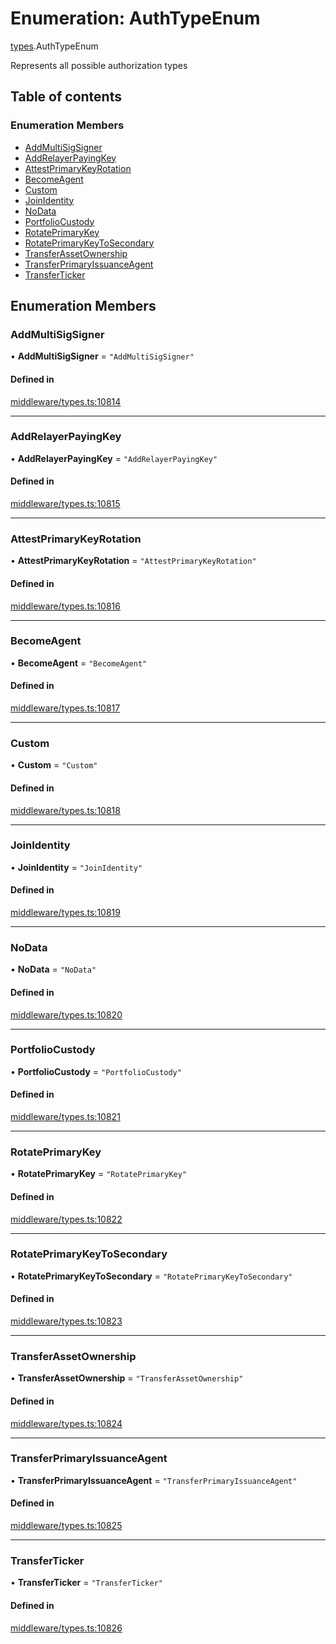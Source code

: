 # Enumeration: AuthTypeEnum

[types](../wiki/types).AuthTypeEnum

Represents all possible authorization types

## Table of contents

### Enumeration Members

- [AddMultiSigSigner](../wiki/types.AuthTypeEnum#addmultisigsigner)
- [AddRelayerPayingKey](../wiki/types.AuthTypeEnum#addrelayerpayingkey)
- [AttestPrimaryKeyRotation](../wiki/types.AuthTypeEnum#attestprimarykeyrotation)
- [BecomeAgent](../wiki/types.AuthTypeEnum#becomeagent)
- [Custom](../wiki/types.AuthTypeEnum#custom)
- [JoinIdentity](../wiki/types.AuthTypeEnum#joinidentity)
- [NoData](../wiki/types.AuthTypeEnum#nodata)
- [PortfolioCustody](../wiki/types.AuthTypeEnum#portfoliocustody)
- [RotatePrimaryKey](../wiki/types.AuthTypeEnum#rotateprimarykey)
- [RotatePrimaryKeyToSecondary](../wiki/types.AuthTypeEnum#rotateprimarykeytosecondary)
- [TransferAssetOwnership](../wiki/types.AuthTypeEnum#transferassetownership)
- [TransferPrimaryIssuanceAgent](../wiki/types.AuthTypeEnum#transferprimaryissuanceagent)
- [TransferTicker](../wiki/types.AuthTypeEnum#transferticker)

## Enumeration Members

### AddMultiSigSigner

• **AddMultiSigSigner** = ``"AddMultiSigSigner"``

#### Defined in

[middleware/types.ts:10814](https://github.com/PolymeshAssociation/polymesh-sdk/blob/079537ad/src/middleware/types.ts#L10814)

___

### AddRelayerPayingKey

• **AddRelayerPayingKey** = ``"AddRelayerPayingKey"``

#### Defined in

[middleware/types.ts:10815](https://github.com/PolymeshAssociation/polymesh-sdk/blob/079537ad/src/middleware/types.ts#L10815)

___

### AttestPrimaryKeyRotation

• **AttestPrimaryKeyRotation** = ``"AttestPrimaryKeyRotation"``

#### Defined in

[middleware/types.ts:10816](https://github.com/PolymeshAssociation/polymesh-sdk/blob/079537ad/src/middleware/types.ts#L10816)

___

### BecomeAgent

• **BecomeAgent** = ``"BecomeAgent"``

#### Defined in

[middleware/types.ts:10817](https://github.com/PolymeshAssociation/polymesh-sdk/blob/079537ad/src/middleware/types.ts#L10817)

___

### Custom

• **Custom** = ``"Custom"``

#### Defined in

[middleware/types.ts:10818](https://github.com/PolymeshAssociation/polymesh-sdk/blob/079537ad/src/middleware/types.ts#L10818)

___

### JoinIdentity

• **JoinIdentity** = ``"JoinIdentity"``

#### Defined in

[middleware/types.ts:10819](https://github.com/PolymeshAssociation/polymesh-sdk/blob/079537ad/src/middleware/types.ts#L10819)

___

### NoData

• **NoData** = ``"NoData"``

#### Defined in

[middleware/types.ts:10820](https://github.com/PolymeshAssociation/polymesh-sdk/blob/079537ad/src/middleware/types.ts#L10820)

___

### PortfolioCustody

• **PortfolioCustody** = ``"PortfolioCustody"``

#### Defined in

[middleware/types.ts:10821](https://github.com/PolymeshAssociation/polymesh-sdk/blob/079537ad/src/middleware/types.ts#L10821)

___

### RotatePrimaryKey

• **RotatePrimaryKey** = ``"RotatePrimaryKey"``

#### Defined in

[middleware/types.ts:10822](https://github.com/PolymeshAssociation/polymesh-sdk/blob/079537ad/src/middleware/types.ts#L10822)

___

### RotatePrimaryKeyToSecondary

• **RotatePrimaryKeyToSecondary** = ``"RotatePrimaryKeyToSecondary"``

#### Defined in

[middleware/types.ts:10823](https://github.com/PolymeshAssociation/polymesh-sdk/blob/079537ad/src/middleware/types.ts#L10823)

___

### TransferAssetOwnership

• **TransferAssetOwnership** = ``"TransferAssetOwnership"``

#### Defined in

[middleware/types.ts:10824](https://github.com/PolymeshAssociation/polymesh-sdk/blob/079537ad/src/middleware/types.ts#L10824)

___

### TransferPrimaryIssuanceAgent

• **TransferPrimaryIssuanceAgent** = ``"TransferPrimaryIssuanceAgent"``

#### Defined in

[middleware/types.ts:10825](https://github.com/PolymeshAssociation/polymesh-sdk/blob/079537ad/src/middleware/types.ts#L10825)

___

### TransferTicker

• **TransferTicker** = ``"TransferTicker"``

#### Defined in

[middleware/types.ts:10826](https://github.com/PolymeshAssociation/polymesh-sdk/blob/079537ad/src/middleware/types.ts#L10826)
